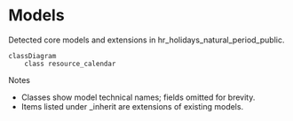 # Models

Detected core models and extensions in hr_holidays_natural_period_public.

```mermaid
classDiagram
    class resource_calendar
```

Notes
- Classes show model technical names; fields omitted for brevity.
- Items listed under _inherit are extensions of existing models.
